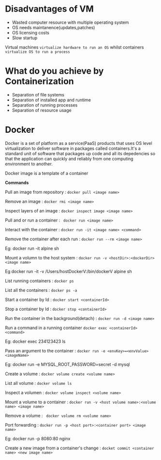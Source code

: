 # Disadvantages of VM
- Wasted computer resource with multiple operating system
- OS needs maintanence(updates,patches)
- OS licensing costs
- Slow startup

Virtual machines `virtualize hardware to run an OS` whilst containers `virtualize OS to run a process`

 # What do you achieve by Containerization
 - Separation of file systems
 - Separation of installed app and runtime
 - Separation of running processes
 - Separation of resource usage

# Docker
Docker is a set of platform as a service(PaaS) products that uses OS level virtualization to deliver software in packages called containers.It's a standard unit of software that packages up code and all its depedencies
so that the application can quickly and reliably from one computing environment to another.

Docker image is a template of a container

**Commands**

Pull an image from repository : ```docker pull <image name>```

Remove an image : ``` docker rmi <image name> ```

Inspect layers of an image : ``` docker inspect image <image name> ```

Pull and or run a container : ``` docker run <image name>```

Interact with the container : ```docker run -it <image name> <command>``` 

Remove the container after each run : ``` docker run --rm <image name> ```

Eg: docker run -it alpine sh

Mount a volumn to the host system : ``` docker run -v <hostDir>:<dockerDir> <image name> ```

Eg docker run -it -v /Users/hostDockerV:/bin/dockerV alpine sh

List running containers :  ``` docker ps ```
 
List all the containers : ``` docker ps -a ```

Start a container by Id : ``` docker start <containerId> ```

Stop a container by Id : ``` docker stop <containerId> ```

Run the container in the background(detach) : ``` docker run -d <image name> ```

Run a command in a running container ``` docker exec <containerId> <command> ``` 

Eg: docker exec 234123423 ls

Pass an argument to the container : ``` docker run -e <envKey>=<envValue> <imageName> ``` 

Eg: docker run -e MYSQL_ROOT_PASSWORD=secret -d mysql

Create a volume : ``` docker volume create <volume name> ```

List all volume : ``` docker volume ls ```

Inspect a volumen : ``` docker volume inspect <volume name> ```

Mount a volume to a container : ``` docker run -v <host volume name>:<volume name> <image name> ```

Remove a volume : ``` docker volume rm <volume name>```

Port forwarding : ``` docker run -p <host port>:<container port> <image name> ```

Eg: docker run -p 8080:80 nginx

Create a new image from a container's change : ``` docket commit <container name> <new image name> ```






